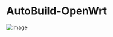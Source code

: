 # AutoBuild-OpenWrt
![image](https://github.com/gd0772/AutoBuild-OpenWrt/blob/main/img/%E5%9B%BA%E4%BB%B6%E6%A6%82%E8%A7%88.png)
